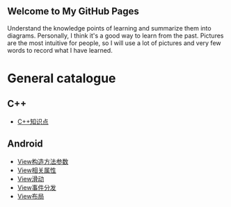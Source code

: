 ﻿## Welcome to My GitHub Pages

Understand the knowledge points of learning and summarize them into diagrams. Personally, I think it's a good way to learn from the past. Pictures are the most intuitive for people, so I will use a lot of pictures and very few words to record what I have learned.





# General catalogue

## C++

- [C++知识点](https://github.com/cnzcy/mind/blob/master/cpp%E7%9F%A5%E8%AF%86%E7%82%B9/cpp%E7%9F%A5%E8%AF%86%E7%82%B9.md)  

## Android  

- [View构造方法参数](https://github.com/cnzcy/mind/blob/master/View构造方法参数/View构造方法参数.md)    
- [View相关属性](https://github.com/cnzcy/mind/blob/master/View相关属性/View相关属性.md)   
- [View滑动](https://github.com/cnzcy/mind/blob/master/View滑动/View滑动.md)  
- [View事件分发](https://github.com/cnzcy/mind/blob/master/View事件分发/View事件分发.md)  
- [View布局](https://github.com/cnzcy/mind/blob/master/View布局/View布局.md)  





